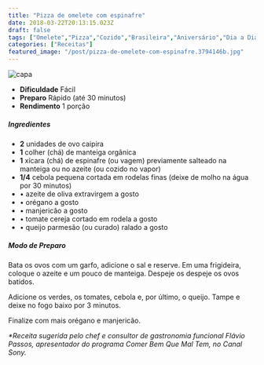 ```yaml
---
title: "Pizza de omelete com espinafre"
date: 2018-03-22T20:13:15.023Z
draft: false
tags: ["Omelete","Pizza","Cozido","Brasileira","Aniversário","Dia a Dia","Vegana","Vegetariana","Receitas light","Receitas rápidas","Receitas sem glúten","Receitas simples e fáceis"]
categories: ["Receitas"]
featured_image: "/post/pizza-de-omelete-com-espinafre.3794146b.jpg"
---
```


![capa](/post/pizza-de-omelete-com-espinafre.3794146b.jpg)

*   **Dificuldade** Fácil
*   **Preparo** Rápido (até 30 minutos)
*   **Rendimento** 1 porção

##### Ingredientes

*   **2** unidades de ovo caipira
*   **1** colher (chá) de manteiga orgânica
*   **1** xícara (chá) de espinafre (ou vagem) previamente salteado na manteiga ou no azeite (ou cozido no vapor)
*   **1/4** cebola pequena cortada em rodelas finas (deixe de molho na água por 30 minutos)
*   • azeite de oliva extravirgem a gosto
*   • orégano a gosto
*   • manjericão a gosto
*   • tomate cereja cortado em rodela a gosto
*   • queijo parmesão (ou curado) ralado a gosto

##### Modo de Preparo

Bata os ovos com um garfo, adicione o sal e reserve. Em uma frigideira, coloque o azeite e um pouco de manteiga. Despeje os despeje os ovos batidos.

Adicione os verdes, os tomates, cebola e, por último, o queijo. Tampe e deixe no fogo baixo por 3 minutos.

Finalize com mais orégano e manjericão.

_*Receita sugerida pelo chef e consultor de gastronomia funcional Flávio Passos, apresentador do programa Comer Bem Que Mal Tem, no Canal Sony._
